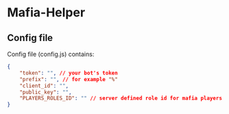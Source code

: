 # Mafia-Helper
 
## Config file
Config file (config.js) contains:
```json
{
    "token": "", // your bot's token
    "prefix": "", // for example "%"
    "client_id": "",
    "public_key": "",
    "PLAYERS_ROLES_ID": "" // server defined role id for mafia players
}
```